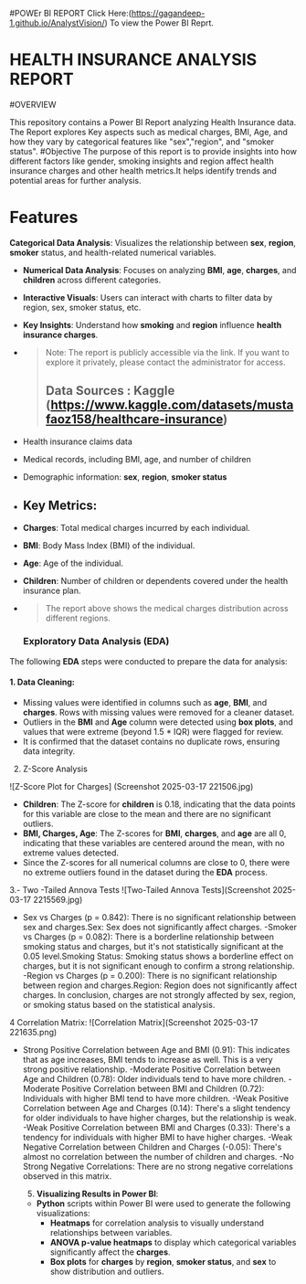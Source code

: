 #POWEr BI REPORT
Click Here:(https://gagandeep-1.github.io/AnalystVision/) To view the Power BI Reprt.
# HEALTH INSURANCE ANALYSIS REPORT
#OVERVIEW



This repository contains a Power BI Report analyzing Health Insurance data. The Report explores Key aspects such as medical charges, BMI, Age, and how they vary by 
categorical features like "sex","region", and "smoker status".
#Objective
The purpose of this report is to provide insights into how different factors like gender, smoking insights and region affect health insurance charges and other health 
metrics.It helps identify trends and potential areas for further analysis.
# Features
 **Categorical Data Analysis**: Visualizes the relationship between **sex**, **region**, **smoker** status, and health-related numerical variables.
- **Numerical Data Analysis**: Focuses on analyzing **BMI**, **age**, **charges**, and **children** across different categories.
- **Interactive Visuals**: Users can interact with charts to filter data by region, sex, smoker status, etc.
- **Key Insights**: Understand how **smoking** and **region** influence **health insurance charges**.

- > Note: The report is publicly accessible via the link. If you want to explore it privately, please contact the administrator for access.
  >
  > ## Data Sources : Kaggle (https://www.kaggle.com/datasets/mustafaoz158/healthcare-insurance)
- Health insurance claims data
- Medical records, including BMI, age, and number of children
- Demographic information: **sex**, **region**, **smoker status**

- ## Key Metrics:
- **Charges**: Total medical charges incurred by each individual.
- **BMI**: Body Mass Index (BMI) of the individual.
- **Age**: Age of the individual.
- **Children**: Number of children or dependents covered under the health insurance plan.
- > The report above shows the medical charges distribution across different regions.
  


  ### Exploratory Data Analysis (EDA)
The following **EDA** steps were conducted to prepare the data for analysis:

#### 1. **Data Cleaning**:
   - Missing values were identified in columns such as **age**, **BMI**, and **charges**. Rows with missing values were removed for a cleaner dataset.
   - Outliers in the **BMI** and **Age** column were detected using **box plots**, and values that were extreme (beyond 1.5 * IQR) were flagged for review.
   - It is confirmed that the dataset contains no duplicate rows, ensuring data integrity.

 2. Z-Score Analysis

![Z-Score Plot for Charges] (Screenshot 2025-03-17 221506.jpg)
- **Children**: The Z-score for **children** is 0.18, indicating that the data points for this variable are close to the mean and there are no significant outliers.
- **BMI, Charges, Age**: The Z-scores for **BMI**, **charges**, and **age** are all 0, indicating that these variables are centered around the mean, with no extreme values detected.
- Since the Z-scores for all numerical columns are close to 0, there were no extreme outliers found in the dataset during the **EDA** process.

3.- Two -Tailed Annova Tests
![Two-Tailed Annova Tests](Screenshot 2025-03-17 2215569.jpg)
- Sex vs Charges (p = 0.842): There is no significant relationship between sex and charges.Sex: Sex does not significantly affect charges.
-Smoker vs Charges (p = 0.082): There is a borderline relationship between smoking status and charges, but it's not statistically significant at the 0.05 level.Smoking Status: Smoking status shows a borderline effect on charges, but it is not significant enough to confirm a strong relationship.
-Region vs Charges (p = 0.200): There is no significant relationship between region and charges.Region: Region does not significantly affect charges.
In conclusion, charges are not strongly affected by sex, region, or smoking status based on the statistical analysis.


4 Correlation Matrix:
 ![Correlation Matrix](Screenshot 2025-03-17 221635.png)
- Strong Positive Correlation between Age and BMI (0.91): This indicates that as age increases, BMI tends to increase as well. This is a very strong positive relationship.
 -Moderate Positive Correlation between Age and Children (0.78): Older individuals tend to have more children.
 -Moderate Positive Correlation between BMI and Children (0.72): Individuals with higher BMI tend to have more children.
 -Weak Positive Correlation between Age and Charges (0.14): There's a slight tendency for older individuals to have higher charges, but the relationship is weak.
 -Weak Positive Correlation between BMI and Charges (0.33): There's a  tendency for individuals with higher BMI to have higher charges.
 -Weak Negative Correlation between Children and Charges (-0.05): There's almost no correlation between the number of children and charges.
 -No Strong Negative Correlations: There are no strong negative correlations observed in this matrix.

   5. **Visualizing Results in Power BI**:
   - **Python** scripts within Power BI were used to generate the following visualizations:
     - **Heatmaps** for correlation analysis to visually understand relationships between variables.
     - **ANOVA p-value heatmaps** to display which categorical variables significantly affect the **charges**.
     - **Box plots** for **charges** by **region**, **smoker status**, and **sex** to show distribution and outliers.

